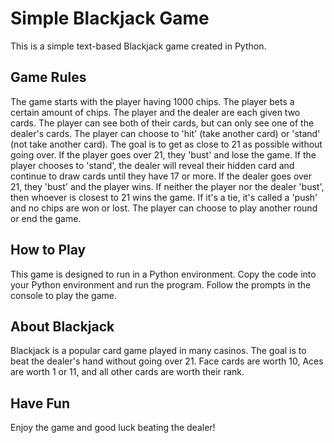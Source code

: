 # Simple Blackjack Game
This is a simple text-based Blackjack game created in Python.

## Game Rules
The game starts with the player having 1000 chips.
The player bets a certain amount of chips.
The player and the dealer are each given two cards. The player can see both of their cards, but can only see one of the dealer's cards.
The player can choose to 'hit' (take another card) or 'stand' (not take another card). The goal is to get as close to 21 as possible without going over. If the player goes over 21, they 'bust' and lose the game.
If the player chooses to 'stand', the dealer will reveal their hidden card and continue to draw cards until they have 17 or more. If the dealer goes over 21, they 'bust' and the player wins.
If neither the player nor the dealer 'bust', then whoever is closest to 21 wins the game. If it's a tie, it's called a 'push' and no chips are won or lost.
The player can choose to play another round or end the game.
## How to Play
This game is designed to run in a Python environment. Copy the code into your Python environment and run the program. Follow the prompts in the console to play the game.

## About Blackjack
Blackjack is a popular card game played in many casinos. The goal is to beat the dealer's hand without going over 21. Face cards are worth 10, Aces are worth 1 or 11, and all other cards are worth their rank.

## Have Fun
Enjoy the game and good luck beating the dealer!

